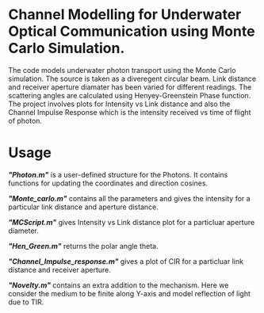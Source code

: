# Channel Modelling for Underwater Optical Communication using Monte Carlo Simulation.
The code models underwater photon transport using the Monte Carlo simulation. The source is taken as a diveregent circular beam. Link distance and receiver aperture 
diamater has been varied for different readings. The scattering angles are calculated using Henyey-Greenstein Phase function. The project involves plots for Intensity
vs Link distance and also the Channel Impulse Response which is the intensity received vs time of flight of photon.
# Usage
***"Photon.m"*** is a user-defined structure for the Photons. It contains functions for updating the coordinates and direction cosines. 

***"Monte_carlo.m"*** contains all the parameters and gives the intensity for a particular link distance and aperture distance.

***"MCScript.m"*** gives Intensity vs Link distance plot for a particluar aperture diameter.

***"Hen_Green.m"*** returns the polar angle theta.

***"Channel_Impulse_response.m"*** gives a plot of CIR for a particluar link distance and receiver aperture.

***"Novelty.m"*** contains an extra addition to the mechanism. Here we consider the medium to be finite along Y-axis and model reflection of light due to TIR.

